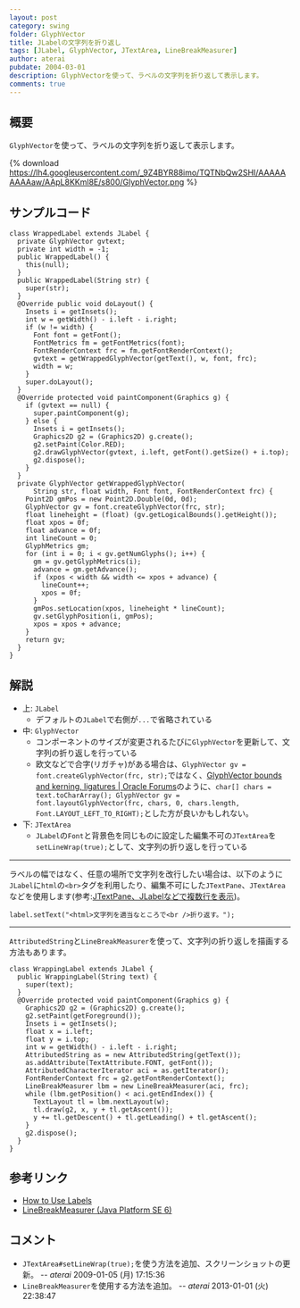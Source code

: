 ```yaml
---
layout: post
category: swing
folder: GlyphVector
title: JLabelの文字列を折り返し
tags: [JLabel, GlyphVector, JTextArea, LineBreakMeasurer]
author: aterai
pubdate: 2004-03-01
description: GlyphVectorを使って、ラベルの文字列を折り返して表示します。
comments: true
---
```

## 概要
`GlyphVector`を使って、ラベルの文字列を折り返して表示します。

{% download https://lh4.googleusercontent.com/_9Z4BYR88imo/TQTNbQw2SHI/AAAAAAAAAaw/AApL8KKml8E/s800/GlyphVector.png %}

## サンプルコード
<pre class="prettyprint"><code>class WrappedLabel extends JLabel {
  private GlyphVector gvtext;
  private int width = -1;
  public WrappedLabel() {
    this(null);
  }
  public WrappedLabel(String str) {
    super(str);
  }
  @Override public void doLayout() {
    Insets i = getInsets();
    int w = getWidth() - i.left - i.right;
    if (w != width) {
      Font font = getFont();
      FontMetrics fm = getFontMetrics(font);
      FontRenderContext frc = fm.getFontRenderContext();
      gvtext = getWrappedGlyphVector(getText(), w, font, frc);
      width = w;
    }
    super.doLayout();
  }
  @Override protected void paintComponent(Graphics g) {
    if (gvtext == null) {
      super.paintComponent(g);
    } else {
      Insets i = getInsets();
      Graphics2D g2 = (Graphics2D) g.create();
      g2.setPaint(Color.RED);
      g2.drawGlyphVector(gvtext, i.left, getFont().getSize() + i.top);
      g2.dispose();
    }
  }
  private GlyphVector getWrappedGlyphVector(
      String str, float width, Font font, FontRenderContext frc) {
    Point2D gmPos = new Point2D.Double(0d, 0d);
    GlyphVector gv = font.createGlyphVector(frc, str);
    float lineheight = (float) (gv.getLogicalBounds().getHeight());
    float xpos = 0f;
    float advance = 0f;
    int lineCount = 0;
    GlyphMetrics gm;
    for (int i = 0; i &lt; gv.getNumGlyphs(); i++) {
      gm = gv.getGlyphMetrics(i);
      advance = gm.getAdvance();
      if (xpos &lt; width &amp;&amp; width &lt;= xpos + advance) {
        lineCount++;
        xpos = 0f;
      }
      gmPos.setLocation(xpos, lineheight * lineCount);
      gv.setGlyphPosition(i, gmPos);
      xpos = xpos + advance;
    }
    return gv;
  }
}
</code></pre>

## 解説
- 上: `JLabel`
    - デフォルトの`JLabel`で右側が`...`で省略されている
- 中: `GlyphVector`
    - コンポーネントのサイズが変更されるたびに`GlyphVector`を更新して、文字列の折り返しを行っている
    - 欧文などで合字(リガチャ)がある場合は、`GlyphVector gv = font.createGlyphVector(frc, str);`ではなく、[GlyphVector bounds and kerning, ligatures | Oracle Forums](https://community.oracle.com/thread/1289266)のように、`char[] chars = text.toCharArray(); GlyphVector gv = font.layoutGlyphVector(frc, chars, 0, chars.length, Font.LAYOUT_LEFT_TO_RIGHT);`とした方が良いかもしれない。
- 下: `JTextArea`
    - `JLabel`の`Font`と背景色を同じものに設定した編集不可の`JTextArea`を`setLineWrap(true);`として、文字列の折り返しを行っている

<!-- dummy comment line for breaking list -->

- - - -
ラベルの幅ではなく、任意の場所で文字列を改行したい場合は、以下のように`JLabel`に`html`の`<br>`タグを利用したり、編集不可にした`JTextPane`、`JTextArea`などを使用します(参考:[JTextPane、JLabelなどで複数行を表示](http://ateraimemo.com/Swing/MultiLineLabel.html))。

<pre class="prettyprint"><code>label.setText("&lt;html&gt;文字列を適当なところで&lt;br /&gt;折り返す。");
</code></pre>

- - - -
`AttributedString`と`LineBreakMeasurer`を使って、文字列の折り返しを描画する方法もあります。

<pre class="prettyprint"><code>class WrappingLabel extends JLabel {
  public WrappingLabel(String text) {
    super(text);
  }
  @Override protected void paintComponent(Graphics g) {
    Graphics2D g2 = (Graphics2D) g.create();
    g2.setPaint(getForeground());
    Insets i = getInsets();
    float x = i.left;
    float y = i.top;
    int w = getWidth() - i.left - i.right;
    AttributedString as = new AttributedString(getText());
    as.addAttribute(TextAttribute.FONT, getFont());
    AttributedCharacterIterator aci = as.getIterator();
    FontRenderContext frc = g2.getFontRenderContext();
    LineBreakMeasurer lbm = new LineBreakMeasurer(aci, frc);
    while (lbm.getPosition() &lt; aci.getEndIndex()) {
      TextLayout tl = lbm.nextLayout(w);
      tl.draw(g2, x, y + tl.getAscent());
      y += tl.getDescent() + tl.getLeading() + tl.getAscent();
    }
    g2.dispose();
  }
}
</code></pre>

## 参考リンク
- [How to Use Labels](http://docs.oracle.com/javase/tutorial/uiswing/components/label.html)
- [LineBreakMeasurer (Java Platform SE 6)](http://docs.oracle.com/javase/jp/6/api/java/awt/font/LineBreakMeasurer.html)

<!-- dummy comment line for breaking list -->

## コメント
- `JTextArea#setLineWrap(true);`を使う方法を追加、スクリーンショットの更新。 -- *aterai* 2009-01-05 (月) 17:15:36
- `LineBreakMeasurer`を使用する方法を追加。 -- *aterai* 2013-01-01 (火) 22:38:47

<!-- dummy comment line for breaking list -->
